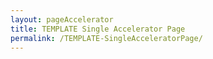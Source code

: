 ```yaml
---
layout: pageAccelerator
title: TEMPLATE Single Accelerator Page
permalink: /TEMPLATE-SingleAcceleratorPage/
---
```


<!--This .md file is meant to serve as a template for a Single Accelerator Page-->
<!--To use this template, simple make a copy of this file, rename it, and then update content above (title and permalink) and below (see TODO placeholders) -->
<!--See existing Single Accelerator Pages .md files for reference-->

<!-- <script src="/scripts/script-navbar.js" type="text/javascript"></script> TODO contributors script -->

<!-- How to  add scripts to update and set the content for each section, or hide a section that doesn't apply to a particular page! -->


<!--Example scripts below,:-->


<script>
    //Variables for this specific single accelerator page, to centralize re-used variables
    //These are variables that must be declared and overridden in the specific single accelerator page

    const textPageTitle = "TODO: Page Title";
    const htmlPageDescription = `<b>TODO:</b> Update the page description (html)`;
    const srcHeaderImage = "/images/TEMPLATE-SingleAcceleratorPage/demo-title-photo.jpg";
    const linkAccessAcceleratorRepo = "https://github.com/microsoft/dstoolkit-mlops-base";
    const listPrereqs = ["prerequisite1", "prerequisite2", "prerequisite3", "prerequisite4", "prerequisite5", "prerequisite6"];
    const listIndustries = ["industry1", "industry2", "industry3", "industry4", "industry5", "industry6"];
    const listUseCases = ["usecases1", "usecases2", "usecases3", "usecases4", "usecases5", "usecases6"];
    const htmlAcceleratorDescription = `<b>TODO:</b> Update the accelerator description (html)`;

    const nameRelatedAccelerator = "TODO: Name of Related Accelerator";
    const linkRelatedAccelerator = "/classification-accelerator/";
    
    const linkContributingGuide = "https://github.com/microsoft/dstoolkit-mlops-base/blob/main/CONTRIBUTING.md";

    const listTechnologies = ["technology1",
        "technology2",
        "technology3",
        "technology4",
        "technology5",
        "technology6"];

    const htmlArchitectureSection = `TODO: Update the Architecture section (html)`;
    const htmlBranchingStrategySection = `TODO: Update the Branching Strategy section (html)`;
    const htmlAcceleratorComponents = `TODO: Update the Accelerator Components section (html)`;

    //boolean variables to show / hide sections of the page
    const toHide_AcceleratorGuidanceSection = false;
    const toHide_ArchitectureSection = false;
    const toHide_BranchingStrategySection = false;
    const toHide_AcceleratorComponents = false;
</script>

<script src="/scripts/script-setsingleacceleratorpagecontents.js" type="text/javascript"></script>